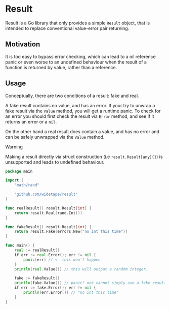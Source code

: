 # Result

Result is a Go library that only provides a simple `Result` object, that
is intended to replace conventional value-error pair returning.

## Motivation

It is too easy to bypass error checking, which can lead to a nil reference panic
or even worse to an undefined behaviour when the result of a function
is returned by value, rather than a reference.

## Usage

Conceptually, there are two conditions of a result: fake and real.

A fake result contains no value, and has an error. If your try to
unwrap a fake result via the `Value` method, you will get a runtime
panic. To check for an error you should first check the result via
`Error` method, and see if it returns an error or a `nil`.

On the other hand a real result does contain a value, and has no error
and can be safely unwrapped via the `Value` method.

> [!WARNING]
> Making a result directly via struct construction (i.e `result.Result[any]{}`)
> is unsupported and leads to undefined behaviour.

```go
package main

import (
    "math/rand"

    "github.com/widetape/result"
)

func realResult() result.Result[int] {
    return result.Real(rand.Int())
}

func fakeResult() result.Result[int] {
    return result.Fake(errors.New("no int this time"))
}

func main() {
    real := realResult()
    if err := real.Error(); err != nil {
        panic(err) // <- this won't happen
    }
    println(real.Value()) // this will output a random integer.

    fake := fakeResult()
    println(fake.Value()) // panic! one cannot simply use a fake result's non-existent value.
    if err := fake.Error(); err != nil {
        println(err.Error()) // "no int this time"
    }
}
```
